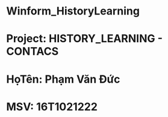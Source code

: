 # Winform_HistoryLearning
# Project: HISTORY_LEARNING - CONTACS
# HọTên: Phạm Văn Đức
# MSV: 16T1021222